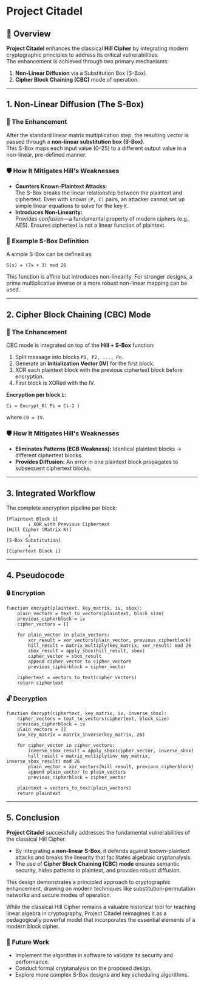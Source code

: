 
# Project Citadel

## 🔐 Overview  
**Project Citadel** enhances the classical **Hill Cipher** by integrating modern cryptographic principles to address its critical vulnerabilities.  
The enhancement is achieved through two primary mechanisms:  

1. **Non-Linear Diffusion** via a Substitution Box (S-Box).  
2. **Cipher Block Chaining (CBC)** mode of operation.  

---

## 1. Non-Linear Diffusion (The S-Box)  

### 🔧 The Enhancement  
After the standard linear matrix multiplication step, the resulting vector is passed through a **non-linear substitution box (S-Box)**.  
This S-Box maps each input value (0–25) to a different output value in a non-linear, pre-defined manner.  

### 🛡️ How It Mitigates Hill's Weaknesses  
- **Counters Known-Plaintext Attacks:**  
  The S-Box breaks the linear relationship between the plaintext and ciphertext. Even with known `(P, C)` pairs, an attacker cannot set up simple linear equations to solve for the key `K`.  
- **Introduces Non-Linearity:**  
  Provides *confusion*—a fundamental property of modern ciphers (e.g., AES). Ensures ciphertext is not a linear function of plaintext.  

### 📖 Example S-Box Definition  
A simple S-Box can be defined as:  

```text
S(x) = (7x + 3) mod 26
````

This function is affine but introduces non-linearity.
For stronger designs, a prime multiplicative inverse or a more robust non-linear mapping can be used.

---

## 2. Cipher Block Chaining (CBC) Mode

### 🔧 The Enhancement

CBC mode is integrated on top of the **Hill + S-Box** function:

1. Split message into blocks `P1, P2, ..., Pn`.
2. Generate an **Initialization Vector (IV)** for the first block.
3. XOR each plaintext block with the previous ciphertext block before encryption.
4. First block is XORed with the IV.

**Encryption per block `i`:**

```text
Ci = Encrypt_K( Pi ⊕ Ci-1 )
```

where `C0 = IV`.

### 🛡️ How It Mitigates Hill's Weaknesses

* **Eliminates Patterns (ECB Weakness):**
  Identical plaintext blocks → different ciphertext blocks.
* **Provides Diffusion:**
  An error in one plaintext block propagates to subsequent ciphertext blocks.

---

## 3. Integrated Workflow

The complete encryption pipeline per block:

```text
[Plaintext Block i] 
        ↓ XOR with Previous Ciphertext 
[Hill Cipher (Matrix K)] 
        ↓ 
[S-Box Substitution] 
        ↓ 
[Ciphertext Block i]
```

---

## 4. Pseudocode

### 🔒 Encryption

```pseudo
function encrypt(plaintext, key_matrix, iv, sbox):
    plain_vectors = text_to_vectors(plaintext, block_size)
    previous_cipherblock = iv
    cipher_vectors = []

    for plain_vector in plain_vectors:
        xor_result = xor_vectors(plain_vector, previous_cipherblock)
        hill_result = matrix_multiply(key_matrix, xor_result) mod 26
        sbox_result = apply_sbox(hill_result, sbox)
        cipher_vector = sbox_result
        append cipher_vector to cipher_vectors
        previous_cipherblock = cipher_vector

    ciphertext = vectors_to_text(cipher_vectors)
    return ciphertext
```

### 🔓 Decryption

```pseudo
function decrypt(ciphertext, key_matrix, iv, inverse_sbox):
    cipher_vectors = text_to_vectors(ciphertext, block_size)
    previous_cipherblock = iv
    plain_vectors = []
    inv_key_matrix = matrix_inverse(key_matrix, 26)

    for cipher_vector in cipher_vectors:
        inverse_sbox_result = apply_sbox(cipher_vector, inverse_sbox)
        hill_result = matrix_multiply(inv_key_matrix, inverse_sbox_result) mod 26
        plain_vector = xor_vectors(hill_result, previous_cipherblock)
        append plain_vector to plain_vectors
        previous_cipherblock = cipher_vector

    plaintext = vectors_to_text(plain_vectors)
    return plaintext
```

---

## 5. Conclusion

**Project Citadel** successfully addresses the fundamental vulnerabilities of the classical Hill Cipher.

* By integrating a **non-linear S-Box**, it defends against known-plaintext attacks and breaks the linearity that facilitates algebraic cryptanalysis.
* The use of **Cipher Block Chaining (CBC) mode** ensures semantic security, hides patterns in plaintext, and provides robust diffusion.

This design demonstrates a principled approach to cryptographic enhancement, drawing on modern techniques like substitution-permutation networks and secure modes of operation.

While the classical Hill Cipher remains a valuable historical tool for teaching linear algebra in cryptography, Project Citadel reimagines it as a pedagogically powerful model that incorporates the essential elements of a modern block cipher.

### 🚀 Future Work

* Implement the algorithm in software to validate its security and performance.
* Conduct formal cryptanalysis on the proposed design.
* Explore more complex S-Box designs and key scheduling algorithms.


